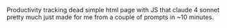 Productivity tracking dead simple html page with JS that claude 4 sonnet pretty much just made for me from a couple of prompts in ~10 minutes. 
